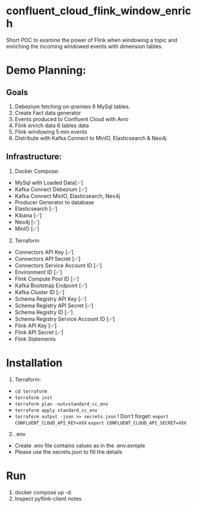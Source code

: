 # confluent_cloud_flink_window_enrich
Short POC to examine the power of Flink when windowing a topic and enriching the incoming windowed events with dimension tables.

# Demo Planning:
## Goals
1. Debezium fetching on-premies 6 MySql tables. 
2. Create Fact data generator
3. Events produced to Confluent Cloud with Avro
4. Flink enrich data 6 tables data
5. Flink windowing 5 min events
6. Distribute with Kafka Connect to MinIO, Elasticsearch & Neo4j

## Infrastructure:

1. Docker Compose:
- MySql with Loaded Data[✅]
- Kafka Connect Debezium [✅]
- Kafka Connect MinIO, Elasticsearch, Neo4j
- Producer Generator to database
- Elasticsearch [✅]
- Kibana [✅]
- Neo4j [✅]
- MinIO [✅]

2. Terraform
- Connectors API Key [✅]
- Connectors API Secret [✅]
- Connectors Service Account ID [✅]
- Environment ID [✅]
- Flink Compute Pool ID [✅]
- Kafka Bootstrap Endpoint [✅]
- Kafka Cluster ID [✅]
- Schema Registry API Key [✅]
- Schema Registry API Secret [✅]
- Schema Registry ID [✅]
- Schema Registry Service Account ID [✅]
- Flink API Key [✅]
- Flink API Secret [✅]
- Flink Statements

# Installation
1. Terraform:
- ```cd terraform```
- ```terraform init```
- ```terraform plan -out=standard_cc_env```
- ```terraform apply standard_cc_env```
- ```terraform output -json >> secrets.json```
! Don't forget:
```export CONFLUENT_CLOUD_API_KEY=XXX```
```export CONFLUENT_CLOUD_API_SECRET=XXX```


2. .env
- Create .env file contains values as in the .env.exmple
- Please use the secrets.json to fill the details


# Run
1. docker compose up -d
2. Inspect pyflink-client notes